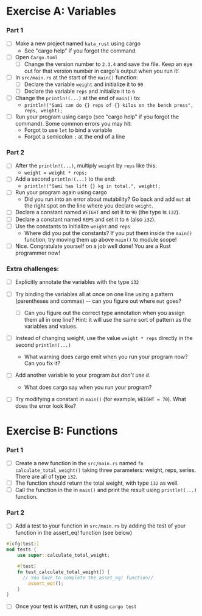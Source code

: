 # Exercise A: Variables

### Part 1
- [ ] Make a new project named `kata_rust` using cargo
  - See "cargo help" if you forgot the command.
- [ ] Open `Cargo.toml`
  - [ ] Change the version number to `2.3.4` and save the file.  Keep an eye out for that version number in cargo's output when you run it!
- [ ] In `src/main.rs` at the start of the `main()` function:
  - [ ] Declare the variable `weight` and initialize it to `90`
  - [ ] Declare the variable `reps` and initialize it to `6`
- [ ] Change the `println!(...)` at the end of `main()` to:
  - `println!("Sami can do {} reps of {} kilos on the bench press", reps, weight);`
- [ ] Run your program using cargo (see "cargo help" if you forgot the command).
  Some common errors you may hit:
  - Forgot to use `let` to bind a variable
  - Forgot a semicolon `;` at the end of a line

### Part 2

- [ ] After the `println!(...)`, multiply `weight` by `reps` like this:
  - `weight = weight * reps;`
- [ ] Add a second `println!(...)` to the end:
  - `println!("Sami has lift {} kg in total.", weight);`
- [ ] Run your program again using cargo
  - Did you run into an error about mutability? Go back and add `mut` at the right spot on the line where you declare `weight`.
- [ ] Declare a constant named `WEIGHT` and set it to `90` (the type is `i32`).
- [ ] Declare a constant named `REPS` and set it to `6` (also `i32`).
- [ ] Use the constants to initialize `weight` and `reps`
  - Where did you put the constants?  If you put them inside the `main()` function, try moving them up above `main()` to module scope! 
- [ ] Nice. Congratulate yourself on a job well done!  You are a Rust programmer now!

### Extra challenges:
- [ ] Explicitly annotate the variables with the type `i32`
- [ ] Try binding the variables all at once on one line using a pattern (parentheses and commas) -- can you figure out where `mut` goes?
  - [ ] Can you figure out the correct type annotation when you assign them all in one line?  Hint: it will use the same sort of pattern as the variables and values.
- [ ] Instead of changing weight, use the value `weight * reps` directly in the second `println!(...)`
  - What warning does cargo emit when you run your program now? Can you fix it?
- [ ] Add another variable to your program *but don't use it*.
  - What does cargo say when you run your program?
- [ ] Try modifying a constant in `main()` (for example, `WEIGHT = 70`). What does the error look like?


# Exercise B: Functions

### Part 1

- [ ] Create a new function in the `src/main.rs` named  `fn calculate_total_weight()` taking three parameters: weight, reps, series. There are all of type `i32`. 
- [ ] The function should return the total weight, with type `i32` as well.
- [ ] Call the function in the in `main()` and print the result using `println!(...)` function. 

### Part 2
- [ ] Add a test to your function in `src/main.rs` by adding the test of your function in the assert_eq! function (see below)

```rust
#[cfg(test)]
mod tests {
    use super::calculate_total_weight;

    #[test]
    fn test_calculate_total_weight() {
      // You have to complete the asset_eq! function//
        assert_eq!();
    }
}
```

- [ ] Once your test is written, run it using `cargo test`